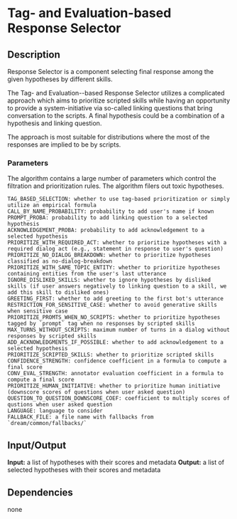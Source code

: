 # Tag- and Evaluation-based Response Selector

## Description

Response Selector is a component selecting final response among the given hypotheses by different skills.

The Tag- and Evaluation--based Response Selector utilizes a complicated approach which aims to
prioritize scripted skills while having an opportunity to provide a system-initiative via so-called linking questions that bring conversation to the scripts. 
A final hypothesis could be a combination of a hypothesis and linking question.

The approach is most suitable for distributions where the most of the responses are implied to be by scripts.

### Parameters

The algorithm contains a large number of parameters which control the filtration and prioritization rules. 
The algorithm filers out toxic hypotheses.

```
TAG_BASED_SELECTION: whether to use tag-based prioritization or simply utilize an empirical formula
CALL_BY_NAME_PROBABILITY: probability to add user's name if known
PROMPT_PROBA: probability to add linking question to a selected hypothesis
ACKNOWLEDGEMENT_PROBA: probability to add acknowledgement to a selected hypothesis
PRIORITIZE_WITH_REQUIRED_ACT: whether to prioritize hypotheses with a required dialog act (e.g., statement in response to user's question)
PRIORITIZE_NO_DIALOG_BREAKDOWN: whether to prioritize hypotheses classified as no-dialog-breakdown
PRIORITIZE_WITH_SAME_TOPIC_ENTITY: whether to prioritize hypotheses containing entities from the user's last utterance
IGNORE_DISLIKED_SKILLS: whether to ignore hypotheses by disliked skills (if user answers negatively to linking question to a skill, we add this skill to disliked ones)
GREETING_FIRST: whether to add greeting to the first bot's utterance
RESTRICTION_FOR_SENSITIVE_CASE: whether to avoid generative skills when sensitive case 
PRIORITIZE_PROMTS_WHEN_NO_SCRIPTS: whether to prioritize hypotheses tagged by `prompt` tag when no responses by scripted skills
MAX_TURNS_WITHOUT_SCRIPTS: maximum number of turns in a dialog without responses by scripted skills
ADD_ACKNOWLEDGMENTS_IF_POSSIBLE: whether to add acknowledgement to a selected hypothesis
PRIORITIZE_SCRIPTED_SKILLS: whether to prioritize scripted skills
CONFIDENCE_STRENGTH: confidence coefficient in a formula to compute a final score
CONV_EVAL_STRENGTH: annotator evaluation coefficient in a formula to compute a final score
PRIORITIZE_HUMAN_INITIATIVE: whether to prioritize human initiative (downscore scores of questions when user asked question)
QUESTION_TO_QUESTION_DOWNSCORE_COEF: coefficient to multiply scores of qustions when user asked question
LANGUAGE: language to consider
FALLBACK_FILE: a file name with fallbacks from `dream/common/fallbacks/`
```

## Input/Output
**Input:** a list of hypotheses with their scores and metadata
**Output:** a list of selected hypotheses with their scores and metadata

## Dependencies
none
